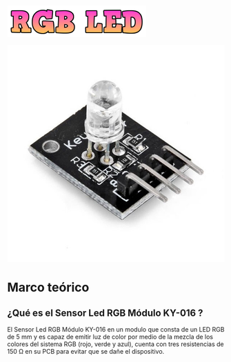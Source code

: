 ![](RGB_LED_titulo.png)

![](RGB_LED_imagen.jpg)

# Marco teórico
## ¿Qué es el Sensor Led RGB Módulo KY-016 ?
El Sensor Led RGB Módulo KY-016 en un modulo que consta de un LED RGB de 5 mm y es capaz de emitir luz de color por medio de la mezcla de los colores del sistema RGB (rojo, verde y azul), cuenta con tres resistencias de 150 Ω en su PCB para evitar que se dañe el dispositivo.
